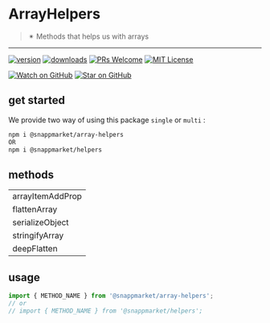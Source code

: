 # ArrayHelpers
> ✴ Methods that helps us with arrays  
----

[![version](https://img.shields.io/npm/v/@snappmarket/array-helpers.svg?style=flat-square)](https://www.npmjs.com/package/@snappmarket/array-helpers)
[![downloads](https://img.shields.io/npm/dm/@snappmarket/array-helpers.svg?style=flat-square)](http://www.npmtrends.com/@snappmarket/array-helpers)
[![PRs Welcome](https://img.shields.io/badge/PRs-welcome-brightgreen.svg?style=flat-square)](http://makeapullrequest.com)
[![MIT License](https://img.shields.io/npm/l/@snappmarket/array-helpers.svg?style=flat-square)](https://github.com/snappmarket/frontend-toolbox/tree/master/packages/useDidUpdateEffect/blob/master/LICENSE.md)

[![Watch on GitHub](https://img.shields.io/github/watchers/snappmarket/frontend-toolbox.svg?style=social)](https://github.com/snappmarket/frontend-toolbox/watchers)
[![Star on GitHub](https://img.shields.io/github/stars/snappmarket/frontend-toolbox.svg?style=social)](https://github.com/snappmarket/frontend-toolbox/stargazers)

## get started 
We provide two way of using this package `single` or `multi` :
```bash
npm i @snappmarket/array-helpers
OR
npm i @snappmarket/helpers
```

## methods
|        |
| ------ |
| arrayItemAddProp                                                 |  
| flattenArray                                                 |  
| serializeObject                                                 |  
| stringifyArray                                                 |  
| deepFlatten                                                 |   


## usage 
```javascript
import { METHOD_NAME } from '@snappmarket/array-helpers';
// or 
// import { METHOD_NAME } from '@snappmarket/helpers';
```
